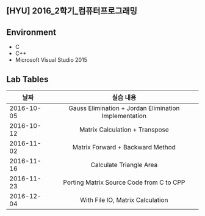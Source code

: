 ## [HYU] 2016_2학기_컴퓨터프로그래밍

## Environment
- C
- C++
- Microsoft Visual Studio 2015

## Lab Tables
| 날짜   |      실습 내용      |
|----------|:-------------:|
| 2016-10-05 | Gauss Elimination + Jordan Elimination Implementation |
| 2016-10-12 | Matrix Calculation + Transpose |
| 2016-11-02 | Matrix Forward + Backward Method |
| 2016-11-16 | Calculate Triangle Area |
| 2016-11-23 | Porting Matrix Source Code from C to CPP |
| 2016-12-04 | With File IO, Matrix Calculation |
